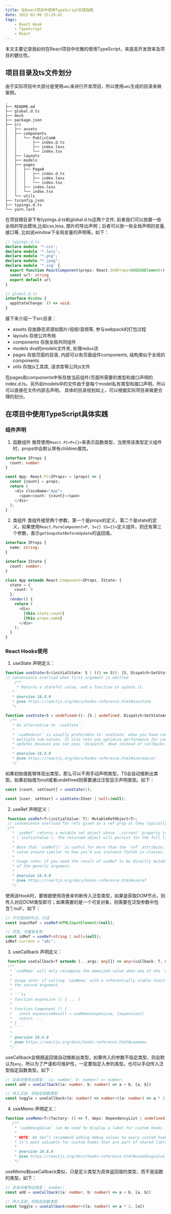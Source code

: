 ```yaml
---
title: 在React项目中使用TypeScript实践指南
date: 2022-03-06 15:29:42
tags:
    - React Hook
    - TypeScript
    - React
---
```

本文主要记录我如何在React项目中优雅的使用TypeScript，来提高开发效率及项目的健壮性。
<!-- more -->
## 项目目录及ts文件划分
由于实际项目中大部分是使用`umi`来进行开发项目，所以使用`umi`生成的目录来做案例。

```
.
├── README.md
├── global.d.ts
├── mock
├── package.json
├── src
│   ├── assets
│   ├── components
│   │   └── PublicComA
│   │       ├── index.d.ts
│   │       ├── index.less
│   │       └── index.tsx
│   ├── layouts
│   ├── models
│   ├── pages
│   │   ├── PageA
│   │   │   ├── index.d.ts
│   │   │   ├── index.less
│   │   │   └── index.tsx
│   │   ├── index.less
│   │   └── index.tsx
│   └── utils
├── tsconfig.json
├── typings.d.ts
└── yarn.lock
```
在项目根目录下有typings.d.ts和global.d.ts这两个文件, 前者我们可以放置一些全局的导出模块,比如css,less, 图片的导出声明；后者可以放一些全局声明的变量, 接口等, 比如说window下全局变量的声明等。如下：
```ts
// typings.d.ts
declare module '*.css';
declare module '*.less';
declare module "*.png";
declare module "*.jpeg";
declare module '*.svg' {
  export function ReactComponent(props: React.SVGProps<SVGSVGElement>): React.ReactElement
  const url: string
  export default url
}
```
```ts
// global.d.ts
interface Window {
  appStateChange: () => void;
}
```
接下来介绍一下src目录：
+ assets 存放静态资源如图片/视频/音频等, 参与webpack的打包过程
+ layouts 存放公共布局
+ components  存放全局共同组件
+ models  dva的models文件夹, 处理redux流
+ pages  存放页面的目录, 内部可以有页面组件components, 结构类似于全局的components
+ utils  存放js工具库, 请求库等公共js文件

在pages和components中有存放当前组件/页面所需要的类型和接口声明的index.d.ts。另外如models中的文件由于是每个model私有类型和接口声明，所以可以直接在文件内部去声明。
具体的目录规划如上，可以根据实际项目来做更合理的划分。

## 在项目中使用TypeScript具体实践

### 组件声明
1. 函数组件
推荐使用`React.FC<P={}>`来表示函数类型，当使用该类型定义组件时，props中会默认带有children属性。
```ts
interface IProps {
  count: number
}

const App: React.FC<IProps> = (props) => {
  const {count} = props;
  return (
    <div className="App">
      <span>count: {count}</span>
    </div>
  );
}
```
2. 类组件
类组件接受两个参数，第一个是props的定义，第二个是state的定义，如果使用`React.PureComponent<P, S={} SS={}>`定义组件，则还有第三个参数，表示`getSnapshotBeforeUpdate`的返回值。
```ts
interface IProps {
  name: string;
}

interface IState {
  count: number;
}

class App extends React.Component<IProps, IState> {
  state = {
    count: 0
  };
  render() {
    return (
      <div>
        {this.state.count}
        {this.props.name}
      </div>
    );
  }
}
```

### React Hooks使用
1. useState
声明定义：
```ts
function useState<S>(initialState: S | (() => S)): [S, Dispatch<SetStateAction<S>>];
// convenience overload when first argument is omitted
	/**
	 * Returns a stateful value, and a function to update it.
   *
   * @version 16.8.0
   * @see https://reactjs.org/docs/hooks-reference.html#usestate
   */
    
function useState<S = undefined>(): [S | undefined, Dispatch<SetStateAction<S | undefined>>];
  /**
   * An alternative to `useState`.
   *
   * `useReducer` is usually preferable to `useState` when you have complex state logic that involves
   * multiple sub-values. It also lets you optimize performance for components that trigger deep
   * updates because you can pass `dispatch` down instead of callbacks.
   *
   * @version 16.8.0
   * @see https://reactjs.org/docs/hooks-reference.html#usereducer
   */

```
如果初始值能够体现出类型，那么可以不用手动声明类型，TS会自动推断出类型。如果初始值为null或者undefined则需要通过泛型显示声明类型。如下：
```ts
const [count, setCount] = useState(1);

const [user, setUser] = useState<IUser | null>(null);
```

2. useRef
声明定义：
```ts
 function useRef<T>(initialValue: T): MutableRefObject<T>;
 // convenience overload for refs given as a ref prop as they typically start with a null value
 /**
   * `useRef` returns a mutable ref object whose `.current` property is initialized to the passed argument
   * (`initialValue`). The returned object will persist for the full lifetime of the component.
   *
   * Note that `useRef()` is useful for more than the `ref` attribute. It’s handy for keeping any mutable
   * value around similar to how you’d use instance fields in classes.
   *
   * Usage note: if you need the result of useRef to be directly mutable, include `| null` in the type
   * of the generic argument.
   *
   * @version 16.8.0
   * @see https://reactjs.org/docs/hooks-reference.html#useref
   */
```
使用该Hook时，要根据使用场景来判断传入泛型类型，如果是获取DOM节点，则传入对应DOM类型即可；如果需要的是一个可变对象，则需要在泛型参数中包含'| null'。如下：
```ts
// 不可变DOM节点，只读
const inputRef = useRef<HTMLInputElement>(null);

// 可变，可重新复制
const idRef = useRef<string | null>(null);
idRef.current = "abc";
```

3. useCallback
声明定义：
```ts
 function useCallback<T extends (...args: any[]) => any>(callback: T, deps: DependencyList): T;
 /**
  * `useMemo` will only recompute the memoized value when one of the `deps` has changed.
  *
  * Usage note: if calling `useMemo` with a referentially stable function, also give it as the input in
  * the second argument.
  *
  * ```ts
  * function expensive () { ... }
  *
  * function Component () {
  *   const expensiveResult = useMemo(expensive, [expensive])
  *   return ...
  * }
  * ```
  *
  * @version 16.8.0
  * @see https://reactjs.org/docs/hooks-reference.html#usememo
  */
```
useCallback会根据返回值自动推断出类型，如果传入的参数不指定类型，则会默认为`any`，所以为了严谨和可维护性，一定要指定入参的类型。也可以手动传入泛型指定函数类型。如下：
```ts
// 会自动推导出类型： (a: number, b: number) => number;
const add = useCallback((a: number, b: number) => a + b, [a, b])

// 传入泛型，则指定函数类型
const toggle = useCallback<(a: number) => number>((a: number) => a * 2, [a])
```
4. useMemo
声明定义：
```ts
function useMemo<T>(factory: () => T, deps: DependencyList | undefined): T;
   /**
    * `useDebugValue` can be used to display a label for custom hooks in React DevTools.
    *
    * NOTE: We don’t recommend adding debug values to every custom hook.
    * It’s most valuable for custom hooks that are part of shared libraries.
    *
    * @version 16.8.0
    * @see https://reactjs.org/docs/hooks-reference.html#usedebugvalue
    */

```
useMemo和useCallback类似，只是定义类型为具体返回值的类型，而不是函数的类型。如下：
```ts
// 会自动推导出类型： number;
const add = useCallback((a: number, b: number) => a + b, [a, b])

// 传入泛型，则指定函数类型
const toggle = useCallback<number>((a: number) => a * 2, [a])
```
